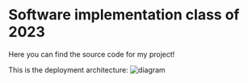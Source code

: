 # Software implementation class of 2023

Here you can find the source code for my project!

This is the deployment architecture:
![diagram](https://github.com/CaraTortu/University_Java_2023/assets/58831179/1d8ee59b-ae9b-4c82-9fb6-2c9669df85c0)
